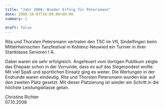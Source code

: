 ```yaml
---
title: "Jahr 2008: Wieder Erfolg für Petersmann"
date: 2008-10-07T16:08:00+00:00
summary: |
    
draft: false
---
```


Rita und Thorsten Petersmann vertraten den TSC im VfL Sindelfingen beim Mittelrheinischen Tanzfestival in Koblenz-Neuwied ein Turnier in ihrer Startklasse Senioren I A.

Dabei waren sie sehr erfolgreich. Angefeuert vom dortigen Publikum zeigte das Ehepaar schon in der Vorrunde, dass es auf das Siegerpodest wollte. Mit viel Spaß und sportlichen Einsatz ging es weiter. Die Wertungen in der Endrunde waren eindeutig. Rita und Thorsten Petersmann wurden klar auf den zweiten Platz gesetzt. Mit dieser Platzierung ist wieder ein Schritt in die höchste Leistungsklasse getan.

Christine Richter  
 07.10.2008


